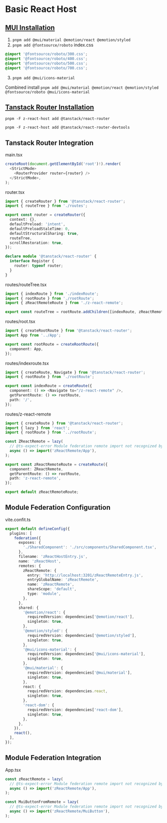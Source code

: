 # Basic React Host

## [MUI Installation](https://mui.com/material-ui/getting-started/installation/)

1. `pnpm add @mui/material @emotion/react @emotion/styled`
2. `pnpm add @fontsource/roboto`
index.css
```css
@import '@fontsource/roboto/300.css';
@import '@fontsource/roboto/400.css';
@import '@fontsource/roboto/500.css';
@import '@fontsource/roboto/700.css';
```
3. `pnpm add @mui/icons-material`

Combined install
`pnpm add @mui/material @emotion/react @emotion/styled @fontsource/roboto @mui/icons-material`

## [Tanstack Router Installation](https://tanstack.com/router/latest/docs/framework/react/quick-start)

`pnpm -F z-react-host add @tanstack/react-router`

`pnpm -F z-react-host add @tanstack/react-router-devtools`

## Tanstack Router Integration

main.tsx
```typescript
createRoot(document.getElementById('root')!).render(
  <StrictMode>
    <RouterProvider router={router} />
  </StrictMode>,
);
```

router.tsx
```typescript
import { createRouter } from '@tanstack/react-router';
import { routeTree } from './routes';

export const router = createRouter({
  context: {},
  defaultPreload: 'intent',
  defaultPreloadStaleTime: 0,
  defaultStructuralSharing: true,
  routeTree,
  scrollRestoration: true,
});

declare module '@tanstack/react-router' {
  interface Register {
    router: typeof router;
  }
}
```

routes/routeTree.tsx
```typescript
import { indexRoute } from './indexRoute';
import { rootRoute } from './rootRoute';
import { zReactRemoteRoute } from './z-react-remote';

export const routeTree = rootRoute.addChildren([indexRoute, zReactRemoteRoute]);
```

routes/root.tsx
```typescript
import { createRootRoute } from '@tanstack/react-router';
import App from '../App';

export const rootRoute = createRootRoute({
  component: App,
});
```

routes/indexroute.tsx
```typescript
import { createRoute, Navigate } from '@tanstack/react-router';
import { rootRoute } from './rootRoute';

export const indexRoute = createRoute({
  component: () => <Navigate to="/z-react-remote" />,
  getParentRoute: () => rootRoute,
  path: '/',
});
```

routes/z-react-remote
```typescript
import { createRoute } from '@tanstack/react-router';
import { lazy } from 'react';
import { rootRoute } from '../rootRoute';

const ZReactRemote = lazy(
  // @ts-expect-error Module federation remote import not recognized by TypeScript
  async () => import('zReactRemote/App'),
);

export const zReactRemoteRoute = createRoute({
  component: ZReactRemote,
  getParentRoute: () => rootRoute,
  path: 'z-react-remote',
});

export default zReactRemoteRoute;
```

## Module Federation Configuration
vite.confit.ts
```typescript
export default defineConfig({
  plugins: [
    federation({
      exposes: {
        './SharedComponent': './src/components/SharedComponent.tsx',
      },
      filename: 'zReactHostEntry.js',
      name: 'zReactHost',
      remotes: {
        zReactRemote: {
          entry: 'http://localhost:3201/zReactRemoteEntry.js',
          entryGlobalName: 'zReactRemote',
          name: 'zReactRemote',
          shareScope: 'default',
          type: 'module',
        },
      },
      shared: {
        '@emotion/react': {
          requiredVersion: dependencies['@emotion/react'],
          singleton: true,
        },
        '@emotion/styled': {
          requiredVersion: dependencies['@emotion/styled'],
          singleton: true,
        },
        '@mui/icons-material': {
          requiredVersion: dependencies['@mui/icons-material'],
          singleton: true,
        },
        '@mui/material': {
          requiredVersion: dependencies['@mui/material'],
          singleton: true,
        },
        react: {
          requiredVersion: dependencies.react,
          singleton: true,
        },
        'react-dom': {
          requiredVersion: dependencies['react-dom'],
          singleton: true,
        },
      },
    }),
    react(),
  ],
});
```

## Module Federation Integration
App.tsx
```typescript
const zReactRemote = lazy(
  // @ts-expect-error Module federation remote import not recognized by TypeScript
  async () => import('zReactRemote/App'),
);

const MuiButtonFromRemote = lazy(
  // @ts-expect-error Module federation remote import not recognized by TypeScript
  async () => import('zReactRemote/MuiButton'),
);
```
